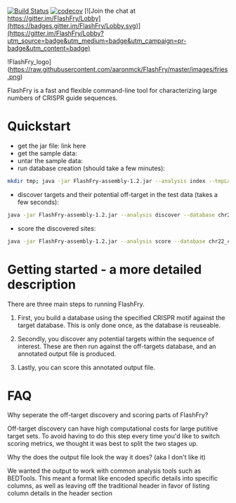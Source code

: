 [![Build Status](https://travis-ci.org/aaronmck/FlashFry.svg?branch=master)](https://travis-ci.org/aaronmck/FlashFry)
[![codecov](https://codecov.io/gh/aaronmck/DeepFry/branch/master/graph/badge.svg)](https://codecov.io/gh/aaronmck/FlashFry)
[![Join the chat at https://gitter.im/FlashFry/Lobby](https://badges.gitter.im/FlashFry/Lobby.svg)](https://gitter.im/FlashFry/Lobby?utm_source=badge&utm_medium=badge&utm_campaign=pr-badge&utm_content=badge)


!FlashFry_logo](https://raw.githubusercontent.com/aaronmck/FlashFry/master/images/fries.png)

FlashFry is a fast and flexible command-line tool for characterizing large numbers of CRISPR guide sequences. 

Quickstart
=======

- get the jar file: link here
- get the sample data:
- untar the sample data: 
- run database creation (should take a few minutes):

```bash
mkdir tmp; java -jar FlashFry-assembly-1.2.jar --analysis index --tmpLocation ./tmp --database chr22_cas9ngg_database --reference chr22.fa.gz --enzyme spcas9ngg
```

- discover targets and their potential off-target in the test data (takes a few seconds):

```bash
java -jar FlashFry-assembly-1.2.jar --analysis discover --database chr22_cas9ngg_database --fasta EMX1_GAGTCCGAGCAGAAGAAGAAGGG.fasta --output EMX1.output
```

- score the discovered sites:

```bash
java -jar FlashFry-assembly-1.2.jar --analysis score --database chr22_cas9ngg_database --fasta EMX1_GAGTCCGAGCAGAAGAAGAAGGG.fasta --output EMX1.output
```





Getting started - a more detailed description
=======

There are three main steps to running FlashFry.

1) First, you build a database using the specified CRISPR motif against the target database. This is only done once, as the database is reuseable.

2) Secondly, you discover any potential targets within the sequence of interest. These are then run against the off-targets database, and an annotated output file is produced.

3) Lastly, you can score this annotated output file.


FAQ
=======

Why seperate the off-target discovery and scoring parts of FlashFry?

Off-target discovery can have high computational costs for large putitive target sets. To avoid having to do this step every time you'd like to switch scoring metrics, we thought it was best to split the two stages up.

Why the does the output file look the way it does? (aka I don't like it)

We wanted the output to work with common analysis tools such as BEDTools. This meant a format like encoded specific details into specific columns, as well as leaving off the traditional header in favor of listing column details in the header section

